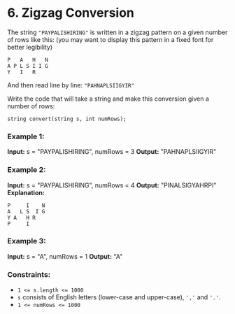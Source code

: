 # 6. Zigzag Conversion

The string `"PAYPALISHIRING"` is written in a zigzag pattern on a given number of rows like this: (you may want to display this pattern in a fixed font for better legibility)

```
P   A   H   N
A P L S I I G
Y   I   R
```

And then read line by line: `"PAHNAPLSIIGYIR"`

Write the code that will take a string and make this conversion given a number of rows:
```
string convert(string s, int numRows);
```

### Example 1:
**Input:** s = "PAYPALISHIRING", numRows = 3
**Output:** "PAHNAPLSIIGYIR"

### Example 2:
**Input:** s = "PAYPALISHIRING", numRows = 4
**Output:** "PINALSIGYAHRPI"
**Explanation:**
```
P     I    N
A   L S  I G
Y A   H R
P     I
```

### Example 3:
**Input:** s = "A", numRows = 1
**Output:** "A"
 

### Constraints:
- `1 <= s.length <= 1000`
- `s` consists of English letters (lower-case and upper-case), `','` and `'.'`.
- `1 <= numRows <= 1000`